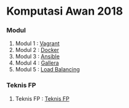 # Komputasi Awan 2018

### Modul
1. Modul 1 : [Vagrant](/vagrant)
2. Modul 2 : [Docker](/docker)
3. Modul 3 : [Ansible](#)
4. Modul 4 : [Gallera](#)
5. Modul 5 : [Load Balancing](#)


### Teknis FP
1. Teknis FP : [Teknis FP](/TeknisFP.md)